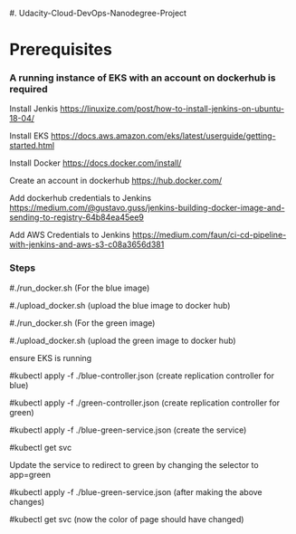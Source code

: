 #. Udacity-Cloud-DevOps-Nanodegree-Project

<h1> Prerequisites </h1>

<h3> A running instance of EKS with an account on dockerhub is required </h3>

Install Jenkis https://linuxize.com/post/how-to-install-jenkins-on-ubuntu-18-04/

Install EKS https://docs.aws.amazon.com/eks/latest/userguide/getting-started.html

Install Docker https://docs.docker.com/install/

Create an account in dockerhub https://hub.docker.com/

Add dockerhub credentials to Jenkins https://medium.com/@gustavo.guss/jenkins-building-docker-image-and-sending-to-registry-64b84ea45ee9

Add AWS Credentials to Jenkins https://medium.com/faun/ci-cd-pipeline-with-jenkins-and-aws-s3-c08a3656d381


<h3> Steps </h3>

#./run_docker.sh (For the blue image)

#./upload_docker.sh (upload the blue image to docker hub)

#./run_docker.sh (For the green image)

#./upload_docker.sh (upload the green image to docker hub)

ensure EKS is running 

#kubectl apply -f ./blue-controller.json (create replication controller for blue)

#kubectl apply -f ./green-controller.json (create replication controller for green)

#kubectl apply -f ./blue-green-service.json (create the service)

#kubectl get svc

Update the service to redirect to green by changing the selector to app=green

#kubectl apply -f ./blue-green-service.json (after making the above changes)

#kubectl get svc (now the color of page should have changed)



